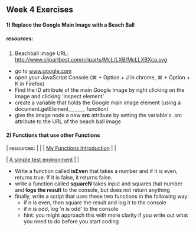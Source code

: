 ## Week 4 Exercises

#### 1) Replace the Google Main Image with a Beach Ball

##### resources: 
1) Beachball image URL: http://www.clipartbest.com/cliparts/McL/LXB/McLLXBXca.svg 

+ go to www.google.com
+ open your JavaScript Console (⌘ + Option + J in chrome, ⌘ + Option + K in Firefox)
+ Find the ID attribute of the main Google Image by right clicking on the image and clicking 'inspect element'
+ create a variable that holds the Google main image element (using a document.getElement_______ function)
+ give the image node a new **src** attribute by setting the variable's .src attribute to the URL of the beach ball image 

#### 2) Functions that use other Functions

| resources: | | 
| [My Functions Introduction](https://github.com/jswithalex/BACE-Winter2015/blob/master/week4/functions.md) | |

| [A simple test environment](https://github.com/jswithalex/BACE-Winter2015/tree/master/test_environment) | |


+ Write a function called **isEven** that takes a number and if it is even, returns true. If it is false, it returns false.
+ write a function called **squareN** takes input and squares that number and **logs the result** to the console, but does not return anything
+ finally, write a script that uses these two functions in the following way:
  + if n is even, then square the result and log it to the console
  + if n is odd, log 'n is odd' to the console
  + hint: you might approach this with more clarity if you write out what you need to do before you start coding
